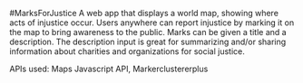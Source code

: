 #MarksForJustice
A web app that displays a world map, showing where acts of injustice occur. Users anywhere can report injustice by marking it on the map to bring awareness to the public. Marks can be given a title and a description. The description input is great for summarizing and/or sharing information about charities and organizations for social justice. 

APIs used:
Maps Javascript API,
Markerclustererplus
